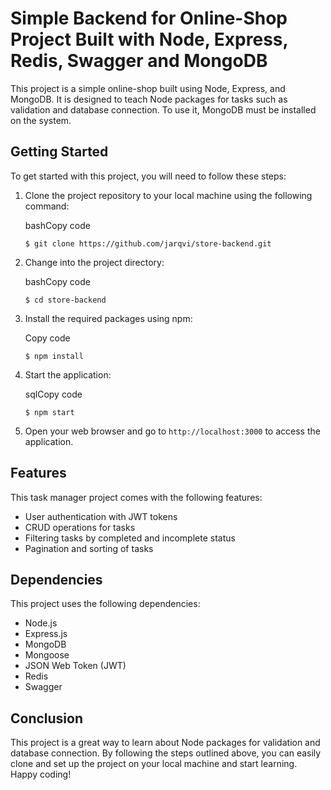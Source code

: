 Simple Backend for Online-Shop Project Built with Node, Express, Redis, Swagger and MongoDB
=================================================================

This project is a simple online-shop built using Node, Express, and MongoDB. It is designed to teach Node packages for tasks such as validation and database connection. To use it, MongoDB must be installed on the system.

Getting Started
---------------

To get started with this project, you will need to follow these steps:

1.  Clone the project repository to your local machine using the following command:

    bashCopy code
    
    ```
    $ git clone https://github.com/jarqvi/store-backend.git
    ```

2.  Change into the project directory:

    bashCopy code
    
    ```
    $ cd store-backend
    ```

3.  Install the required packages using npm:

    Copy code
    
    ```
    $ npm install
    ```

4.  Start the application:

    sqlCopy code
    
    ```
    $ npm start
    ```

5.  Open your web browser and go to `http://localhost:3000` to access the application.

Features
--------

This task manager project comes with the following features:

-   User authentication with JWT tokens
-   CRUD operations for tasks
-   Filtering tasks by completed and incomplete status
-   Pagination and sorting of tasks

Dependencies
------------

This project uses the following dependencies:

-   Node.js
-   Express.js
-   MongoDB
-   Mongoose
-   JSON Web Token (JWT)
-   Redis
-   Swagger

Conclusion
----------

This project is a great way to learn about Node packages for validation and database connection. By following the steps outlined above, you can easily clone and set up the project on your local machine and start learning. Happy coding!
